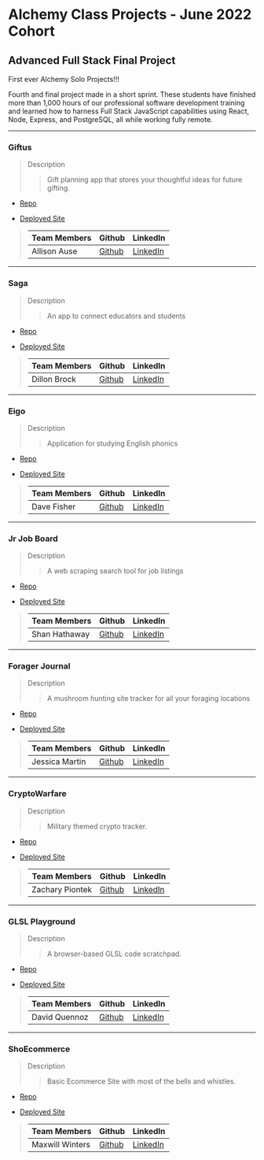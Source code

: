 # Alchemy Class Projects - June 2022 Cohort

## Advanced Full Stack Final Project

First ever Alchemy Solo Projects!!!

Fourth and final project made in a short sprint. These students have finished more than 1,000 hours of our professional software development training and learned how to harness Full Stack JavaScript capabilities using React, Node, Express, and PostgreSQL, all while working fully remote.

---

### Giftus

> Description
>
> > Gift planning app that stores your thoughtful ideas for future gifting.

- [Repo](https://github.com/Allison-Ause/cadeau-cache)

- [Deployed Site](https://giftus-planner.herokuapp.com/)

> | Team Members | Github                                    | LinkedIn                                           |
> | ------------ | ----------------------------------------- | -------------------------------------------------- |
> | Allison Ause | [Github](https://github.com/Allison-Ause) | [LinkedIn](http://www.linkedin.com/in/allisonause) |

---

### Saga

> Description
>
> > An app to connect educators and students

- [Repo](https://github.com/dillon-brock/mentorship-app)

- [Deployed Site](https://teachsaga.herokuapp.com/)

> | Team Members | Github                                    | LinkedIn                                              |
> | ------------ | ----------------------------------------- | ----------------------------------------------------- |
> | Dillon Brock | [Github](https://github.com/dillon-brock) | [LinkedIn](https://www.linkedin.com/in/dillon-brock/) |

---

### Eigo

> Description
>
> > Application for studying English phonics

- [Repo](https://github.com/davejfish/eiGo)

- [Deployed Site](https://eigo.herokuapp.com/)

> | Team Members | Github                                 | LinkedIn                                            |
> | ------------ | -------------------------------------- | --------------------------------------------------- |
> | Dave Fisher  | [Github](https://github.com/davejfish) | [LinkedIn](http://www.linkedin.com/in/davefisher88) |

---

### Jr Job Board

> Description
>
> > A web scraping search tool for job listings

- [Repo](https://github.com/Hathaway-Shan/final-project-base)

- [Deployed Site](https://juniorjobboard.herokuapp.com/)

> | Team Members  | Github                                     | LinkedIn                                               |
> | ------------- | ------------------------------------------ | ------------------------------------------------------ |
> | Shan Hathaway | [Github](https://github.com/Hathaway-Shan) | [LinkedIn](https://www.linkedin.com/in/shan-hathaway/) |

---

### Forager Journal

> Description
>
> > A mushroom hunting site tracker for all your foraging locations

- [Repo](https://github.com/Jmart5564/fullstack-monorepo)

- [Deployed Site](https://forager-journal.netlify.app/)

> | Team Members   | Github                                 | LinkedIn                                                    |
> | -------------- | -------------------------------------- | ----------------------------------------------------------- |
> | Jessica Martin | [Github](https://github.com/Jmart5564) | [LinkedIn](https://www.linkedin.com/in/jessica-martin5564/) |

---

### CryptoWarfare

> Description
>
> > Military themed crypto tracker.

- [Repo](https://github.com/Zachary-Piontek/CryptoWarfare)

- [Deployed Site](https://crypto-warfare.up.railway.app/)

> | Team Members    | Github                                       | LinkedIn                                                |
> | --------------- | -------------------------------------------- | ------------------------------------------------------- |
> | Zachary Piontek | [Github](https://github.com/Zachary-Piontek) | [LinkedIn](https://www.linkedin.com/in/zacharypiontek/) |

---

### GLSL Playground

> Description
>
> > A browser-based GLSL code scratchpad.

- [Repo](https://github.com/david-qz/glsl-playground)

- [Deployed Site](https://glslplayground.com)

> | Team Members  | Github                                | LinkedIn                                               |
> | ------------- | ------------------------------------- | ------------------------------------------------------ |
> | David Quennoz | [Github](https://github.com/david-qz) | [LinkedIn](https://www.linkedin.com/in/david-quennoz/) |

---

### ShoEcommerce

> Description
>
> > Basic Ecommerce Site with most of the bells and whistles.

- [Repo](https://github.com/Aphenphos/Ecommerce-template-project)

- [Deployed Site](https://ecomexample.up.railway.app/)

> | Team Members    | Github                                 | LinkedIn                                                 |
> | --------------- | -------------------------------------- | -------------------------------------------------------- |
> | Maxwill Winters | [Github](https://github.com/Aphenphos) | [LinkedIn](https://www.linkedin.com/in/maxwill-winters/) |
